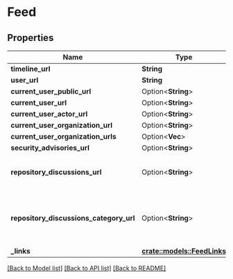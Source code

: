 # Feed

## Properties

Name | Type | Description | Notes
------------ | ------------- | ------------- | -------------
**timeline_url** | **String** |  | 
**user_url** | **String** |  | 
**current_user_public_url** | Option<**String**> |  | [optional]
**current_user_url** | Option<**String**> |  | [optional]
**current_user_actor_url** | Option<**String**> |  | [optional]
**current_user_organization_url** | Option<**String**> |  | [optional]
**current_user_organization_urls** | Option<**Vec<String>**> |  | [optional]
**security_advisories_url** | Option<**String**> |  | [optional]
**repository_discussions_url** | Option<**String**> | A feed of discussions for a given repository. | [optional]
**repository_discussions_category_url** | Option<**String**> | A feed of discussions for a given repository and category. | [optional]
**_links** | [**crate::models::FeedLinks**](feed__links.md) |  | 

[[Back to Model list]](../README.md#documentation-for-models) [[Back to API list]](../README.md#documentation-for-api-endpoints) [[Back to README]](../README.md)


